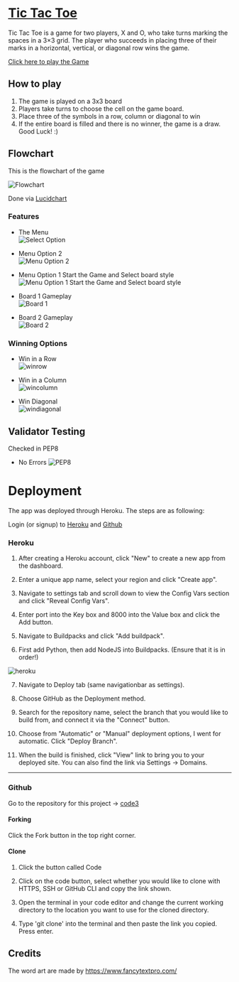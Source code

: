 # [Tic Tac Toe](http://ozz1.ddns.net)

Tic Tac Toe is a game for two players, X and O, who take turns marking the spaces in a 3×3 grid. The player who succeeds in placing three of their marks in a horizontal, vertical, or diagonal row wins the game.

[Click here to play the Game](https://code3-30a1dbb24e94.herokuapp.com/)
## How to play

1. The game is played on a 3x3 board
2. Players take turns to choose the cell on the game board.
3. Place three of the symbols in a row, column or diagonal to win
4. If the entire board is filled and there is no winner, the game is a draw. <br>
    Good Luck! :)

## Flowchart

This is the flowchart of the game

![Flowchart](assets/readme-imgs/Flowcharts.png)

Done via [Lucidchart](https://www.lucidchart.com/pages/)

### Features

* The Menu <br>
![Select Option](assets/readme-imgs/menu.jpg)

* Menu Option 2 <br>
![Menu Option  2](assets/readme-imgs/rules.jpg)

* Menu Option 1 Start the Game and Select board style <br>
![Menu Option 1 Start the Game and Select board style](assets/readme-imgs/board-select.jpg)

* Board 1 Gameplay <br>
![Board 1](assets/readme-imgs/board1.jpg)

* Board 2 Gameplay <br>
![Board 2](assets/readme-imgs/board2.jpg)

### Winning Options

* Win in a Row <br>
![winrow](assets/readme-imgs/winrow.jpg)

* Win in a Column <br>
![wincolumn](assets/readme-imgs/wincolumn.jpg)

* Win Diagonal <br>
![windiagonal](assets/readme-imgs/windiagonal.jpg)


## Validator Testing
Checked in PEP8
 - No Errors
![PEP8](assets/readme-imgs/pep8.jpg)


# Deployment

The app was deployed through Heroku. The steps are as following:

Login (or signup) to [Heroku](https://id.heroku.com/login) and [Github](https://github.com/login)

### Heroku

1. After creating a Heroku account, click "New" to create a new app from the dashboard.

2. Enter a unique app name, select your region and click "Create app".

3. Navigate to settings tab and scroll down to view the Config Vars section and click "Reveal Config Vars".

4. Enter port into the Key box and 8000 into the Value box and click the Add button.

5. Navigate to Buildpacks and click "Add buildpack".

6. First add Python, then add NodeJS into Buildpacks. (Ensure that it is in order!)

![heroku](assets/readme-imgs/heroku-settings.png)

7. Navigate to Deploy tab (same navigationbar as settings).

8. Choose GitHub as the Deployment method.

9. Search for the repository name, select the branch that you would like to build from, and connect it via the "Connect" button.

10. Choose from "Automatic" or "Manual" deployment options, I went for automatic. Click "Deploy Branch".

11. When the build is finished, click "View" link to bring you to your deployed site. You can also find the link via Settings -> Domains.
__________________________________________________________________________________________________________

### Github

Go to the repository for this project -> [code3](https://github.com/ozz1webdev/code3)

#### Forking

Click the Fork button in the top right corner.

#### Clone

1. Click the button called Code

2. Click on the code button, select whether you would like to clone with HTTPS, SSH or GitHub CLI and copy the link shown.

3. Open the terminal in your code editor and change the current working directory to the location you want to use for the cloned directory.

4. Type 'git clone' into the terminal and then paste the link you copied. Press enter.


## Credits
The word art are made by https://www.fancytextpro.com/